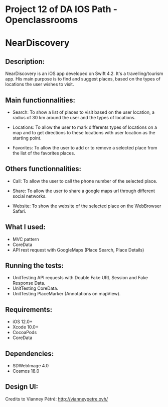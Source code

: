 # Project 12 of DA IOS Path - Openclassrooms

# NearDiscovery

## Description:

NearDiscovery is an iOS app developed on Swift 4.2. It's a travelling/tourism app.
His main purpose is to find and suggest places, based on the types of locations the user wishes to visit. 

## Main functionnalities:

- Search: To show a list of places to visit based on the user location, a radius of 30 km around the user and the types of locations.

- Locations: To allow the user to mark differents types of locations on a map and to get directions to these locations with user location as the starting point.

- Favorites: To allow the user to add or to remove a selected place from the list of the favorites places.

## Others functionnalities:

- Call: To allow the user to call the phone number of the selected place.

- Share: To allow the user to share a google maps url through different social networks.

- Website: To show the website of the selected place on the WebBrowser Safari.

## What I used:

- MVC pattern
- CoreData
- API rest request with GoogleMaps (Place Search, Place Details)

## Running the tests:
- UnitTesting API requests with Double Fake URL Session and Fake Response Data.
- UnitTesting CoreData.
- UnitTesting PlaceMarker (Annotations on mapView).

## Requirements:

- iOS 12.0+
- Xcode 10.0+
- CocoaPods 
- CoreData

## Dependencies:

- SDWebImage 4.0
- Cosmos 18.0

## Design UI:

Credits to Vianney Pétré: http://vianneypetre.ovh/
